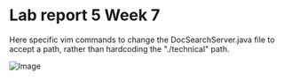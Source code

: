 # Lab report 5 Week 7
Here specific vim commands to change the DocSearchServer.java file to accept a path, rather than hardcoding the "./technical" path.

![Image](lab5-images/labreport5-1.png)